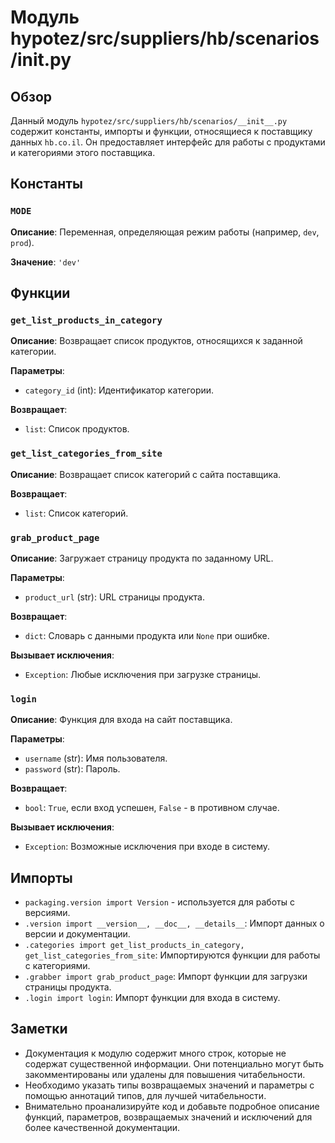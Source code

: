 # Модуль hypotez/src/suppliers/hb/scenarios/__init__.py

## Обзор

Данный модуль `hypotez/src/suppliers/hb/scenarios/__init__.py` содержит константы, импорты и функции, относящиеся к поставщику данных `hb.co.il`.  Он предоставляет интерфейс для работы с продуктами и категориями этого поставщика.

## Константы

### `MODE`

**Описание**:  Переменная, определяющая режим работы (например, `dev`, `prod`).

**Значение**: `'dev'`


## Функции

### `get_list_products_in_category`

**Описание**: Возвращает список продуктов, относящихся к заданной категории.

**Параметры**:
- `category_id` (int): Идентификатор категории.

**Возвращает**:
- `list`: Список продуктов.


### `get_list_categories_from_site`

**Описание**: Возвращает список категорий с сайта поставщика.

**Возвращает**:
- `list`: Список категорий.


### `grab_product_page`

**Описание**:  Загружает страницу продукта по заданному URL.

**Параметры**:
- `product_url` (str): URL страницы продукта.


**Возвращает**:
- `dict`: Словарь с данными продукта или `None` при ошибке.

**Вызывает исключения**:
- `Exception`: Любые исключения при загрузке страницы.


### `login`

**Описание**: Функция для входа на сайт поставщика.

**Параметры**:
-  `username` (str): Имя пользователя.
-  `password` (str): Пароль.

**Возвращает**:
- `bool`: `True`, если вход успешен, `False` - в противном случае.

**Вызывает исключения**:
- `Exception`: Возможные исключения при входе в систему.


## Импорты

- `packaging.version import Version` - используется для работы с версиями.
- `.version import __version__, __doc__, __details__`: Импорт данных о версии и документации.
- `.categories import get_list_products_in_category, get_list_categories_from_site`: Импортируются функции для работы с категориями.
- `.grabber import grab_product_page`: Импорт функции для загрузки страницы продукта.
- `.login import login`: Импорт функции для входа в систему.


## Заметки

-  Документация к модулю содержит много строк, которые не содержат существенной информации.  Они потенциально могут быть закомментированы или удалены для повышения читабельности.
-  Необходимо указать типы возвращаемых значений и параметры с помощью аннотаций типов, для лучшей читабельности.
-  Внимательно проанализируйте код и добавьте подробное описание функций, параметров, возвращаемых значений и исключений для более качественной документации.